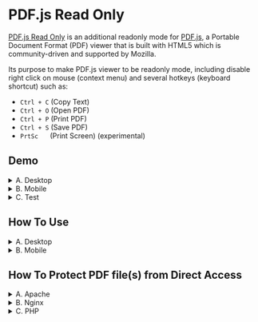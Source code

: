 # PDF.js Read Only
[PDF.js Read Only](https://github.com/latuminggi/pdf.js_readonly) is an additional readonly mode for [PDF.js](https://mozilla.github.io/pdf.js), a Portable Document Format (PDF) viewer that is built with HTML5 which is community-driven and supported by Mozilla.

Its purpose to make PDF.js viewer to be readonly mode, including disable right click on mouse (context menu) and several hotkeys (keyboard shortcut) such as: 
* `Ctrl + C` (Copy Text)
* `Ctrl + O` (Open PDF)
* `Ctrl + P` (Print PDF)
* `Ctrl + S` (Save PDF)
* `PrtSc` &nbsp;&nbsp;&nbsp;&nbsp;&nbsp;(Print Screen) (experimental)

## Demo
<details>
<summary>A. Desktop</summary>

  1. PDF.js without read only &nbsp;[`/generic/web/viewer.html`](https://latuminggi.github.io/pdf.js_readonly/generic/web/viewer.html)
  2. If using PDF.js Read Only [`/generic/web/viewer_readonly.html`](https://latuminggi.github.io/pdf.js_readonly/generic/web/viewer_readonly.html)
</details>

<details>
<summary>B. Mobile</summary>

  1. PDF.js without read only &nbsp;[`/mobile-viewer/viewer.html`](https://latuminggi.github.io/pdf.js_readonly/mobile-viewer/viewer.html)
  2. If using PDF.js Read Only [`/mobile-viewer/viewer_readonly.html`](https://latuminggi.github.io/pdf.js_readonly/mobile-viewer/viewer_readonly.html)
</details>

<details>
<summary>C. Test</summary>

  1. PDF.js iframe read only &nbsp;&nbsp;&nbsp;[`/test/iframe_readonly.html`](https://latuminggi.github.io/pdf.js_readonly/test/iframe_readonly.html)
  2. PDF.js mobile responsive [`/test/mobile_responsive.html`](https://latuminggi.github.io/pdf.js_readonly/test/mobile_responsive.html)
  3. PDF.js desktop mobile &nbsp;&nbsp;&nbsp;&nbsp;[`/test/desktop_mobile.html`](https://latuminggi.github.io/pdf.js_readonly/test/desktop_mobile.html)
</details>

## How To Use
<details>
<summary>A. Desktop</summary>

1. [`/generic/web/viewer_readonly.html`](https://github.com/latuminggi/pdf.js_readonly/blob/master/generic/web/viewer_readonly.html#L40)\
adjustment in `viewer_readonly.html`
    ```html
    <!-- PDF.js Read Only Adjustment -->
    <!-- <script src="viewer.js"></script> --> <!-- you need to comment or remove this line -->
    <script src="//ajax.googleapis.com/ajax/libs/jquery/1.12.2/jquery.min.js"></script> <!-- adjust your jquery if necessary -->
    <script src="../../js/pdf.js_readonly.js"></script> <!-- adjust path to pdf.js_readonly.js -->
    ```

2. [`/js/pdf.js_readonly.js`](https://github.com/latuminggi/pdf.js_readonly/blob/master/js/pdf.js_readonly.js#L6)\
adjustment in `pdf.js_readonly.js`
    ```js
    // Read Only Preferences
    var disableRghtClck = true; // Disable Right Click,   value: true || false
    var disableCopyText = true; // Disable Copy Text,     value: true || false
    var disableOpenFile = true; // Disable Open PDF,      value: true || false
    var disablePrintPdf = true; // Disable Print PDF,     value: true || false
    var disableDownload = true; // Disable Save PDF,      value: true || false
    var disablePrntScrn = true; // Disable Print Screen,  value: true || false (experimental)
    
    // Load Specific viewer.js
    if ( disablePrintPdf ) {
      $.getScript( '../../js/viewer_noprint.js' ); // Adjust path to viewer_noprint.js if necessary
    } else {
      $.getScript( 'viewer.js' );  // Adjust path to viewer.js if necessary
    }
    ```

3. [`/js/viewer_noprint.js`](https://github.com/latuminggi/pdf.js_readonly/blob/master/js/viewer_noprint.js#L15379)\
modification from [`viewer.js`](https://github.com/latuminggi/pdf.js_readonly/blob/master/generic/web/viewer.js#L15372)
    ```js
    /*  Modified for PDF.js Read Only
     *  To disable print overlay
     */
    /* window.addEventListener("keydown", function (event) {
      if (event.keyCode === 80 && (event.ctrlKey || event.metaKey) && !event.altKey && (!event.shiftKey || window.chrome || window.opera)) {
        window.print();
        event.preventDefault();
    
        if (event.stopImmediatePropagation) {
          event.stopImmediatePropagation();
        } else {
          event.stopPropagation();
        }
      }
    }, true); */
    ```
    Note: If you want to create `viewer_noprint.js` on your own from `viewer.js` file of your current PDF.js version, make sure those lines above (or some codes like that) are commented.

4. [`/js/viewer_noprint.js`](https://github.com/latuminggi/pdf.js_readonly/blob/master/js/viewer_noprint.js#L75)
    * to `protect` PDF file source
    ```js
    // value: "compressed.tracemonkey-pldi-09.pdf",
    /*  Modified for PDF.js Read Only
     *  It's better to NOT having .PDF extension in the end of file name
     *  This can avoid like IDM to sniff PDF file type automatically download
     *  You also can protect PDF file source from direct access using .htaccess
     *  Or you can never reveal its original file name such as encoding it first!
     */
    value: "compressed.tracemonkey-pldi-09",
    ```
    * to `allow` access PDF file from different domain
    ```js
    const HOSTED_VIEWER_ORIGINS = ["null", "http://mozilla.github.io", "https://mozilla.github.io", "https://yourdomain.here"];
    ```
    and makesure the PDF file webserver has HTTP Header `Access-Control-Allow-Origin`, allowing PDF.js viewer domain
    ```http
    Access-Control-Allow-Origin: "yourPDFjsViewerDomain.here"
    ```

5. [`/generic/web/viewer_readonly.html`](https://github.com/latuminggi/pdf.js_readonly/blob/master/generic/web/viewer_readonly.html)\
to access `file` from query string (directly from URL)
    ```http
    /generic/web/viewer_readonly.html?file={filename.pdf}
    ```
    For example: [`/generic/web/viewer_readonly.html?file=compressed.tracemonkey-pldi-09.pdf`](https://latuminggi.github.io/pdf.js_readonly/generic/web/viewer_readonly.html?file=compressed.tracemonkey-pldi-09.pdf)
    ```http
    /generic/web/viewer_readonly.html?file={filename}
    ```
    For example: [`/generic/web/viewer_readonly.html?file=compressed.tracemonkey-pldi-09`](https://latuminggi.github.io/pdf.js_readonly/generic/web/viewer_readonly.html?file=compressed.tracemonkey-pldi-09)
    ```http
    /generic/web/viewer_readonly.html?file={http(s)://example.com/filename(.pdf)}
    ```
    For example: [`/generic/web/viewer_readonly.html?file=https://latuminggi.github.io/pdf.js_readonly/generic/web/compressed.tracemonkey-pldi-09`](https://latuminggi.github.io/pdf.js_readonly/generic/web/viewer_readonly.html?file=https://latuminggi.github.io/pdf.js_readonly/generic/web/compressed.tracemonkey-pldi-09)
</details>
<details>
<summary>B. Mobile</summary>

1. [`/mobile-viewer/viewer_readonly.html`](https://github.com/latuminggi/pdf.js_readonly/blob/master/mobile-viewer/viewer_readonly.html#L76)\
adjustment in `viewer_readonly.html`
    ```html
    <!-- PDF.js Read Only Adjustment -->
    <!-- <script src="viewer.js"></script> --> <!-- you need to comment or remove this line -->
    <script src="viewer_mod.js"></script> <!-- adjust path to viewer_mod.js -->
    <script src="//ajax.googleapis.com/ajax/libs/jquery/1.12.2/jquery.min.js"></script> <!-- adjust your jquery if necessary -->
    <script src="../js/pdf.js_mobile_readonly.js"></script> <!-- adjust path to pdf.js_mobile_readonly.js -->
    ```
    Note: if you want to enable cache canvas on mobile viewer, you can adjust these lines
    ```html
    <!-- PDF.js Read Only Adjustment -->
    <!-- <script src="build/pdf.min.js"></script> --> <!-- use pdf(.min).js to enable cache canvas on mobile -->
    <script src="build/pdf_mod.min.js"></script> <!-- use pdf_mod(.min).js to disable cache canvas on mobile -->
    ```
    and if you want to access PDF file from different domain, makesure the PDF file webserver has HTTP Header `Access-Control-Allow-Origin`, allowing PDF.js viewer domain
    ```http
    Access-Control-Allow-Origin: "yourPDFjsViewerDomain.here"
    ```
2. [`/js/pdf.js_mobile_readonly.js`](https://github.com/latuminggi/pdf.js_readonly/blob/master/js/pdf.js_mobile_readonly.js#L6)\
adjustment in `pdf.js_mobile_readonly.js`
    ```js
    // Read Only Preferences
    var disableRghtClck = true; // Disable Right Click,   value: true || false
    var disableCopyText = true; // Disable Copy Text,     value: true || false
    var disableOpenFile = true; // Disable Open PDF,      value: true || false
    var disablePrintPdf = true; // Disable Print PDF,     value: true || false
    var disableDownload = true; // Disable Save PDF,      value: true || false
    var disablePrntScrn = true; // Disable Print Screen,  value: true || false (experimental)
    ```

3. [`/mobile-viewer/viewer_mod.js`](https://github.com/latuminggi/pdf.js_readonly/blob/master/mobile-viewer/viewer_mod.js)\
modification from [`viewer.js`](https://github.com/latuminggi/pdf.js_readonly/blob/master/mobile-viewer/viewer.js)\
    there are 2 [differences](https://editor.mergely.com/JBKUuwzG)
    * first: To enable PDF large image size
    ```js
    /*  Modified for PDF.js Read Only
     *  To enable PDF large image size
     */
    // const MAX_IMAGE_SIZE = 1024 * 1024; // Limited Max Image Size
    const MAX_IMAGE_SIZE = false; // Unlimited Max Image Size
    ```
    * second: To enable get query string of `file` or using default PDF file
    ```js
    /*  Modified for PDF.js Read Only
     *  To enable get query string of file
     *  How can I get query string values in JavaScript? https://stackoverflow.com/a/901144/17754812
     */
    function getParameterByName(name, url = window.location.href) {
      name = name.replace(/[\[\]]/g, '\\$&');
      var regex   = new RegExp('[?&]' + name + '(=([^&#]*)|&|#|$)'),
          results = regex.exec(url);
      if (!results) return null;
      if (!results[2]) return '';
      return decodeURIComponent(results[2].replace(/\+/g, ' '));
    }

    /*  Modified for PDF.js Read Only
     *  To get query string of file or using default PDF file
     */
    // const DEFAULT_URL = "web/compressed.tracemonkey-pldi-09.pdf";
    // Get PDF file whether from "DEFAULT_URL" or "file" query string
    var file = getParameterByName('file');
    const DEFAULT_URL = (file === null || file === "") ? "web/compressed.tracemonkey-pldi-09" : file;
    ```
    Note: If you want to create `viewer_mod.js` on your own from `viewer.js` file of your current PDF.js version, make sure those lines above (or some codes like that) are adjusted.

4. [`/mobile-viewer/build/pdf_mod.js`](https://github.com/latuminggi/pdf.js_readonly/blob/master/mobile-viewer/build/pdf_mod.js#L5092)\
modification from [`pdf.js`](https://github.com/latuminggi/pdf.js_readonly/blob/master/mobile-viewer/build/pdf.js#L5092)
    ```js
    /*  Modified for PDF.js Read Only
     *  To disable cache canvas on mobile
     */
    /* canvasEntry = this.cache[id];
    this.canvasFactory.reset(canvasEntry, width, height);
    canvasEntry.context.setTransform(1, 0, 0, 1, 0, 0); */
    ```
    Note: If you want to create `pdf_mod.js` on your own from `pdf.js` file of your current PDF.js version, make sure those lines above (or some codes like that) are commented.

5. [`/mobile-viewer/viewer_readonly.html`](https://github.com/latuminggi/pdf.js_readonly/blob/master/mobile-viewer/viewer_readonly.html)\
to access `file` from query string (directly from URL)
    ```http
    /mobile-viewer/viewer_readonly.html?file=path_to/{filename.pdf}
    ```
    For example: [`/mobile-viewer/viewer_readonly.html?file=web/compressed.tracemonkey-pldi-09.pdf`](https://latuminggi.github.io/pdf.js_readonly/mobile-viewer/viewer_readonly.html?file=web/compressed.tracemonkey-pldi-09.pdf)
    ```http
    /mobile-viewer/viewer_readonly.html?file=path_to/{filename}
    ```
    For example: [`/mobile-viewer/viewer_readonly.html?file=web/compressed.tracemonkey-pldi-09`](https://latuminggi.github.io/pdf.js_readonly/mobile-viewer/viewer_readonly.html?file=web/compressed.tracemonkey-pldi-09)
    ```http
    /mobile-viewer/viewer_readonly.html?file={http(s)://example.com/filename(.pdf)}
    ```
    For example: [`/mobile-viewer/viewer_readonly.html?file=https://latuminggi.github.io/pdf.js_readonly/generic/web/compressed.tracemonkey-pldi-09`](https://latuminggi.github.io/pdf.js_readonly/mobile-viewer/viewer_readonly.html?file=https://latuminggi.github.io/pdf.js_readonly/generic/web/compressed.tracemonkey-pldi-09)
</details>

## How To Protect PDF file(s) from Direct Access
<details>
<summary>A. Apache</summary>

```apacheconf
RewriteEngine on 
# only allow from following domain(s):
RewriteCond %{HTTP_REFERER} !^http://(www\.)?example.com*$ [NC] 
RewriteRule \.(pdf)$ - [F]
```
</details>

<details>
<summary>B. Nginx</summary>

```apacheconf
server {
  ...

  location ~* \.(pdf)$ {
    # only allow from following domain(s):
    valid_referers example.com www.example.com;

    if ($invalid_referer) {
      return 403;
    }
  }

  ...
}
```
</details>

<details>
<summary>C. PHP</summary>

```php
$file = '/path/to/file.pdf';
// only allow if specific cookie(s) available:
if ( isset( $_COOKIE['yourCookie'] ) && $_COOKIE['yourCookie'] === 'yourCookieValue' ) {
  // only allow from following domain(s):
  if ( isset( $_SERVER['HTTP_REFERER'] ) && strpos( $_SERVER['HTTP_REFERER'], 'example.com' ) ) {
    if ( file_exists($file) ) {
      // use HTTP header Content-Type application/octet-stream instead application/pdf
      header('Content-Type: application/octet-stream');
      header('Content-Length: '. filesize($file));
      header('Cache-Control: no-cache');
      header('Pragma: no-cache');
      readfile($file);
      exit;
    }
  }
}
```
</details>
